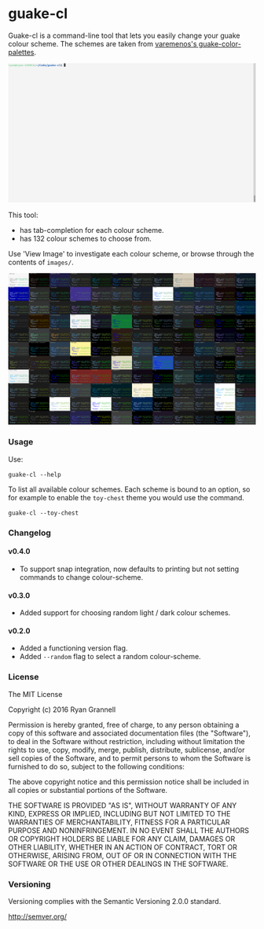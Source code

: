 
# guake-cl

Guake-cl is a command-line tool that lets you easily change your guake colour scheme. The schemes are taken from [varemenos's guake-color-palettes](https://github.com/varemenos/guake-color-palettes).

<img src="images/guake-cl.gif"> </img>

This tool:

- has tab-completion for each colour scheme.
- has 132 colour schemes to choose from.

Use 'View Image' to investigate each colour scheme, or browse through the contents of `images/`.

<img src="images/assembled.png"> </img>

### Usage

Use:

```
guake-cl --help
```

To list all available colour schemes. Each scheme is bound to an option, so for example to enable
the `toy-chest` theme you would use the command.

```
guake-cl --toy-chest
```

### Changelog

#### v0.4.0

- To support snap integration, now defaults to printing but not setting commands to change colour-scheme.

#### v0.3.0

- Added support for choosing random light / dark colour schemes.

#### v0.2.0

- Added a functioning version flag.
- Added `--random` flag to select a random colour-scheme.

### License

The MIT License

Copyright (c) 2016 Ryan Grannell

Permission is hereby granted, free of charge, to any person obtaining a copy of this software and associated documentation files (the "Software"), to deal in the Software without restriction, including without limitation the rights to use, copy, modify, merge, publish, distribute, sublicense, and/or sell copies of the Software, and to permit persons to whom the Software is furnished to do so, subject to the following conditions:

The above copyright notice and this permission notice shall be included in all copies or substantial portions of the Software.

THE SOFTWARE IS PROVIDED "AS IS", WITHOUT WARRANTY OF ANY KIND, EXPRESS OR IMPLIED, INCLUDING BUT NOT LIMITED TO THE WARRANTIES OF MERCHANTABILITY, FITNESS FOR A PARTICULAR PURPOSE AND NONINFRINGEMENT. IN NO EVENT SHALL THE AUTHORS OR COPYRIGHT HOLDERS BE LIABLE FOR ANY CLAIM, DAMAGES OR OTHER LIABILITY, WHETHER IN AN ACTION OF CONTRACT, TORT OR OTHERWISE, ARISING FROM, OUT OF OR IN CONNECTION WITH THE SOFTWARE OR THE USE OR OTHER DEALINGS IN THE SOFTWARE.

### Versioning

Versioning complies with the Semantic Versioning 2.0.0 standard.

http://semver.org/
